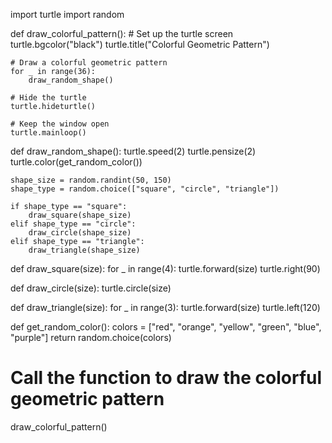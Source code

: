 import turtle
import random

def draw_colorful_pattern():
    # Set up the turtle screen
    turtle.bgcolor("black")
    turtle.title("Colorful Geometric Pattern")

    # Draw a colorful geometric pattern
    for _ in range(36):
        draw_random_shape()

    # Hide the turtle
    turtle.hideturtle()

    # Keep the window open
    turtle.mainloop()

def draw_random_shape():
    turtle.speed(2)
    turtle.pensize(2)
    turtle.color(get_random_color())

    shape_size = random.randint(50, 150)
    shape_type = random.choice(["square", "circle", "triangle"])

    if shape_type == "square":
        draw_square(shape_size)
    elif shape_type == "circle":
        draw_circle(shape_size)
    elif shape_type == "triangle":
        draw_triangle(shape_size)

def draw_square(size):
    for _ in range(4):
        turtle.forward(size)
        turtle.right(90)

def draw_circle(size):
    turtle.circle(size)

def draw_triangle(size):
    for _ in range(3):
        turtle.forward(size)
        turtle.left(120)

def get_random_color():
    colors = ["red", "orange", "yellow", "green", "blue", "purple"]
    return random.choice(colors)

# Call the function to draw the colorful geometric pattern
draw_colorful_pattern()
